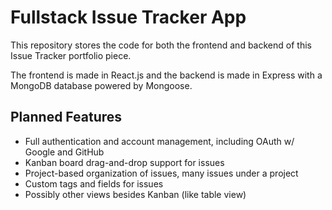 # Fullstack Issue Tracker App

This repository stores the code for both the frontend and backend of this Issue Tracker portfolio piece.

The frontend is made in React.js and the backend is made in Express with a MongoDB database powered by Mongoose.

## Planned Features

-   Full authentication and account management, including OAuth w/ Google and GitHub
-   Kanban board drag-and-drop support for issues
-   Project-based organization of issues, many issues under a project
-   Custom tags and fields for issues
-   Possibly other views besides Kanban (like table view)
